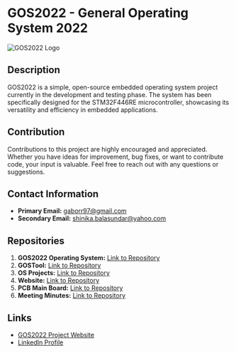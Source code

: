 # GOS2022 - General Operating System 2022

![GOS2022 Logo](insert_logo_url_here)

## Description
GOS2022 is a simple, open-source embedded operating system project currently in the development and testing phase. The system has been specifically designed for the STM32F446RE microcontroller, showcasing its versatility and efficiency in embedded applications.

## Contribution
Contributions to this project are highly encouraged and appreciated. Whether you have ideas for improvement, bug fixes, or want to contribute code, your input is valuable. Feel free to reach out with any questions or suggestions.

## Contact Information
- **Primary Email:** [gaborr97@gmail.com](mailto:gaborr97@gmail.com)
- **Secondary Email:** [shinika.balasundar@yahoo.com](mailto:shinika.balasundar@yahoo.com)

## Repositories
1. **GOS2022 Operating System:** [Link to Repository](#)
2. **GOSTool:** [Link to Repository](#)
3. **OS Projects:** [Link to Repository](#)
4. **Website:** [Link to Repository](#)
5. **PCB Main Board:** [Link to Repository](#)
6. **Meeting Minutes:** [Link to Repository](#)

## Links
- [GOS2022 Project Website](https://example.com/gos2022)
- [LinkedIn Profile](https://www.linkedin.com/in/yourname)
